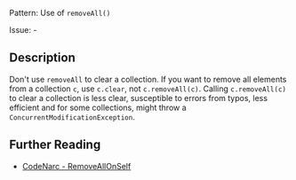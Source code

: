 Pattern: Use of `removeAll()`

Issue: -

## Description

Don't use `removeAll` to clear a collection. If you want to remove all elements from a collection `c`, use `c.clear`, not `c.removeAll(c)`. Calling `c.removeAll(c)` to clear a collection is less clear, susceptible to errors from typos, less efficient and for some collections, might throw a `ConcurrentModificationException`.

## Further Reading

* [CodeNarc - RemoveAllOnSelf](https://codenarc.github.io/CodeNarc/codenarc-rules-basic.html#removeallonself-rule)